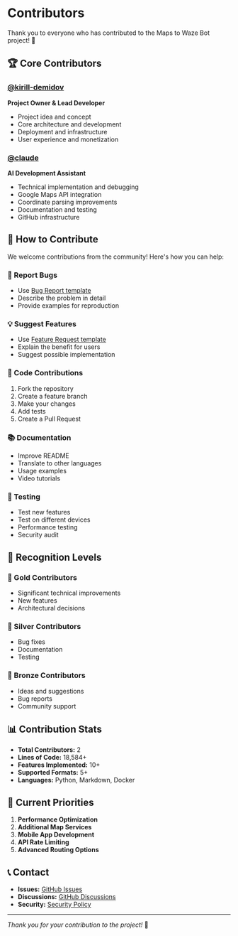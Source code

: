 # Contributors

Thank you to everyone who has contributed to the Maps to Waze Bot project! 🎉

## 🏆 Core Contributors

### [@kirill-demidov](https://github.com/kirill-demidov)
**Project Owner & Lead Developer**
- Project idea and concept
- Core architecture and development
- Deployment and infrastructure
- User experience and monetization

### [@claude](https://github.com/claude)
**AI Development Assistant**
- Technical implementation and debugging
- Google Maps API integration
- Coordinate parsing improvements
- Documentation and testing
- GitHub infrastructure

## 🤝 How to Contribute

We welcome contributions from the community! Here's how you can help:

### 🐛 Report Bugs
- Use [Bug Report template](/.github/ISSUE_TEMPLATE/bug_report.md)
- Describe the problem in detail
- Provide examples for reproduction

### 💡 Suggest Features
- Use [Feature Request template](/.github/ISSUE_TEMPLATE/feature_request.md)
- Explain the benefit for users
- Suggest possible implementation

### 🔧 Code Contributions
1. Fork the repository
2. Create a feature branch
3. Make your changes
4. Add tests
5. Create a Pull Request

### 📚 Documentation
- Improve README
- Translate to other languages
- Usage examples
- Video tutorials

### 🧪 Testing
- Test new features
- Test on different devices
- Performance testing
- Security audit

## 🏅 Recognition Levels

### 🌟 Gold Contributors
- Significant technical improvements
- New features
- Architectural decisions

### 🥈 Silver Contributors
- Bug fixes
- Documentation
- Testing

### 🥉 Bronze Contributors
- Ideas and suggestions
- Bug reports
- Community support

## 📊 Contribution Stats

- **Total Contributors:** 2
- **Lines of Code:** 18,584+
- **Features Implemented:** 10+
- **Supported Formats:** 5+
- **Languages:** Python, Markdown, Docker

## 🎯 Current Priorities

1. **Performance Optimization**
2. **Additional Map Services**
3. **Mobile App Development**
4. **API Rate Limiting**
5. **Advanced Routing Options**

## 📞 Contact

- **Issues:** [GitHub Issues](https://github.com/kirill-demidov/maps-to-waze-bot/issues)
- **Discussions:** [GitHub Discussions](https://github.com/kirill-demidov/maps-to-waze-bot/discussions)
- **Security:** [Security Policy](/SECURITY.md)

---

*Thank you for your contribution to the project!* 🙏 
